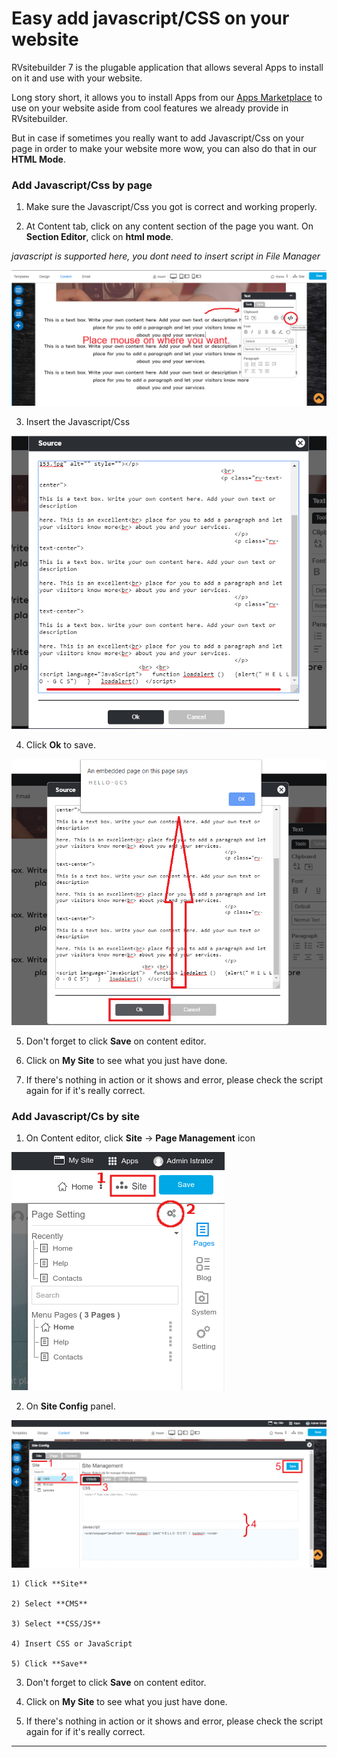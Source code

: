 # Easy add javascript/CSS on your website


RVsitebuilder 7 is the plugable application that allows several Apps to install on it and use with your website. 


Long story short, it allows you to install Apps from our [Apps Marketplace](https://apps.rvsitebuilder.com) to use on your website aside from cool features we already provide in RVsitebuilder.


But in case if sometimes you really want to add Javascript/Css on your page in order to make your website more wow, you can also do that in our **HTML Mode**.


### Add Javascript/Css by page

1. Make sure the Javascript/Css you got is correct and working properly.


2. At Content tab, click on any content section of the page you want. On **Section Editor**, click on **html mode**.

*javascript is supported here, you dont need to insert script in File Manager*

![image](images/jscss1.png)


3. Insert the Javascript/Css

![image](images/jscss2.png)


4. Click **Ok** to save.

![image](images/jscss3.png)


5. Don't forget to click **Save** on content editor.


6. Click on **My Site** to see what you just have done.


7. If there's nothing in action or it shows and error, please check the script again for if it's really correct.


### Add Javascript/Cs by site


1. On Content editor, click **Site** -> **Page Management** icon

![image](images/visibility2.png)


2. On **Site Config** panel.

![image](images/jscss4.png)

    1) Click **Site**

    2) Select **CMS**

    3) Select **CSS/JS**

    4) Insert CSS or JavaScript

    5) Click **Save**



3. Don't forget to click **Save** on content editor.


4. Click on **My Site** to see what you just have done.


5. If there's nothing in action or it shows and error, please check the script again for if it's really correct.


--------------------------------------------------------------------